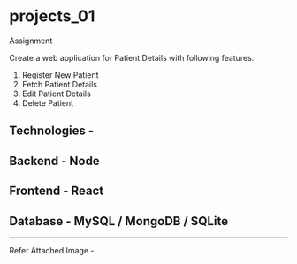 # projects_01
Assignment

Create a web application for Patient Details with following features.
1) Register New Patient
2) Fetch Patient Details 
3) Edit Patient Details
4) Delete Patient

Technologies -
-----------------------
Backend -
Node
-----------------------
Frontend -
React
-----------------------
Database -
MySQL / MongoDB / SQLite
-----------------------

-----------------------

Refer Attached Image -

 
